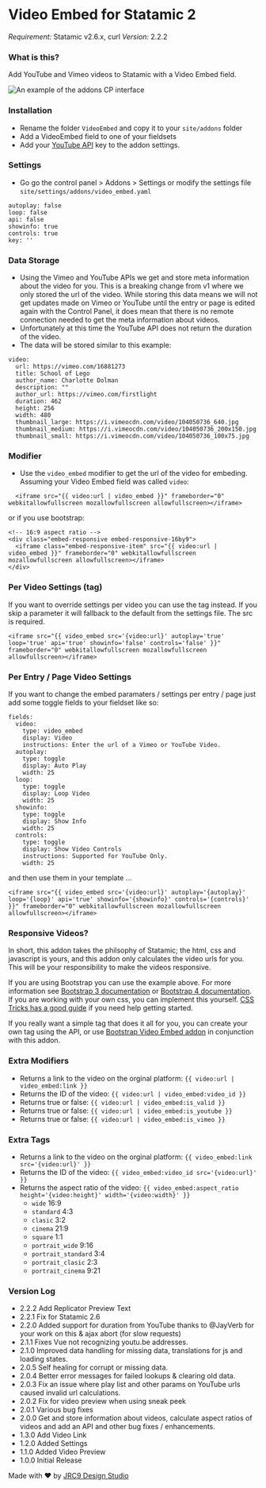 # Video Embed for Statamic 2
*Requirement:* Statamic v2.6.x, curl
*Version:* 2.2.2

### What is this?
Add YouTube and Vimeo videos to Statamic with a Video Embed field.

![An example of the addons CP interface](https://jrc9ds.cachefly.net/jrc9/videos/statamic-addon.gif)

### Installation
- Rename the folder `VideoEmbed` and copy it to your `site/addons` folder
- Add a VideoEmbed field to one of your fieldsets
- Add your [YouTube API](https://developers.google.com/youtube/v3/getting-started) key to the addon settings.

### Settings
- Go go the control panel > Addons > Settings or modify the settings file `site/settings/addons/video_embed.yaml`
```
autoplay: false
loop: false
api: false
showinfo: true
controls: true
key: ''
```
### Data Storage
- Using the Vimeo and YouTube APIs we get and store meta information about the video for you. This is a breaking change from v1 where we only stored the url of the video. While storing this data means we will not get updates made on Vimeo or YouTube until the entry or page is edited again with the Control Panel, it does mean that there is no remote connection needed to get the meta information about videos.
- Unfortunately at this time the YouTube API does not return the duration of the video.
- The data will be stored similar to this example:
```
video:
  url: https://vimeo.com/16881273
  title: School of Lego
  author_name: Charlotte Dolman
  description: ""
  author_url: https://vimeo.com/firstlight
  duration: 462
  height: 256
  width: 480
  thumbnail_large: https://i.vimeocdn.com/video/104050736_640.jpg
  thumbnail_medium: https://i.vimeocdn.com/video/104050736_200x150.jpg
  thumbnail_small: https://i.vimeocdn.com/video/104050736_100x75.jpg
```

### Modifier
- Use the `video_embed` modifier to get the url of the video for embeding. Assuming your Video Embed field was called `video`:
```
  <iframe src="{{ video:url | video_embed }}" frameborder="0" webkitallowfullscreen mozallowfullscreen allowfullscreen></iframe>
```
or if you use bootstrap:
```
<!-- 16:9 aspect ratio -->
<div class="embed-responsive embed-responsive-16by9">
  <iframe class="embed-responsive-item" src="{{ video:url | video_embed }}" frameborder="0" webkitallowfullscreen mozallowfullscreen allowfullscreen></iframe>
</div>
```

### Per Video Settings (tag)
If you want to override settings per video you can use the tag instead. If you skip a parameter it will fallback to the default from the settings file. The src is required.
```
<iframe src="{{ video_embed src='{video:url}' autoplay='true' loop='true' api='true' showinfo='false' controls='false' }}" frameborder="0" webkitallowfullscreen mozallowfullscreen allowfullscreen></iframe>
```

### Per Entry / Page Video Settings
If you want to change the embed paramaters / settings per entry / page just add some toggle fields to your fieldset like so:
```
fields:
  video:
    type: video_embed
    display: Video
    instructions: Enter the url of a Vimeo or YouTube Video.
  autoplay:
    type: toggle
    display: Auto Play
    width: 25
  loop:
    type: toggle
    display: Loop Video
    width: 25
  showinfo:
    type: toggle
    display: Show Info
    width: 25
  controls:
    type: toggle
    display: Show Video Controls
    instructions: Supported for YouTube Only.
    width: 25
```
and then use them in your template ...
```
<iframe src="{{ video_embed src='{video:url}' autoplay='{autoplay}' loop='{loop}' api='true' showinfo='{showinfo}' controls='{controls}' }}" frameborder="0" webkitallowfullscreen mozallowfullscreen allowfullscreen></iframe>
```

### Responsive Videos?
In short, this addon takes the philsophy of Statamic; the html, css and javascript is yours, and this addon only calculates the video urls for you. This will be your responsibility to make the videos responsive.

If you are using Bootstrap you can use the example above. For more information see [Bootstrap 3 documentation](http://getbootstrap.com/components/#responsive-embed) or [Bootstrap 4 documentation](https://v4-alpha.getbootstrap.com/utilities/responsive-helpers/). If you are working with your own css, you can implement this yourself. [CSS Tricks has a good guide](https://css-tricks.com/NetMag/FluidWidthVideo/Article-FluidWidthVideo.php) if you need help getting started.

If you really want a simple tag that does it all for you, you can create your own tag using the API, or use [Bootstrap Video Embed addon](https://github.com/jrc9designstudio/statamic-bootstrap-video-embed) in conjunction with this addon.

### Extra Modifiers
- Returns a link to the video on the orginal platform: `{{ video:url | video_embed:link }}`
- Returns the ID of the video: `{{ video:url | video_embed:video_id }}`
- Returns true or false: `{{ video:url | video_embed:is_valid }}`
- Returns true or false: `{{ video:url | video_embed:is_youtube }}`
- Returns true or false: `{{ video:url | video_embed:is_vimeo }}`

### Extra Tags
- Returns a link to the video on the orginal platform: `{{ video_embed:link src='{video:url}' }}`
- Returns the ID of the video: `{{ video_embed:video_id src='{video:url}' }}`
- Returns the aspect ratio of the video: `{{ video_embed:aspect_ratio height='{video:height}' width='{video:width}' }}`
  - `wide` 16:9
  - `standard` 4:3
  - `clasic` 3:2
  - `cinema` 21:9
  - `square` 1:1
  - `portrait_wide` 9:16
  - `portrait_standard` 3:4
  - `portrait_clasic` 2:3
  - `portrait_cinema` 9:21

### Version Log
- 2.2.2 Add Replicator Preview Text
- 2.2.1 Fix for Statamic 2.6
- 2.2.0 Added support for duration from YouTube thanks to @JayVerb for your work on this & ajax abort (for slow requests)
- 2.1.1 Fixes Vue not recognizing youtu.be addresses.
- 2.1.0 Improved data handling for missing data, translations for js and loading states.
- 2.0.5 Self healing for corrupt or missing data.
- 2.0.4 Better error messages for failed lookups & clearing old data.
- 2.0.3 Fix an issue where play list and other params on YouTube urls caused invalid url calculations.
- 2.0.2 Fix for video preview when using sneak peek
- 2.0.1 Various bug fixes
- 2.0.0 Get and store information about videos, calculate aspect ratios of videos and add an API and other bug fixes / enhancements.
- 1.3.0 Add Video Link
- 1.2.0 Added Settings
- 1.1.0 Added Video Preview
- 1.0.0 Initial Release

Made with ❤️ by [JRC9 Design Studio](https://jrc9.ca)
